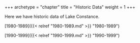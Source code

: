 +++
archetype = "chapter"
title = "Historic Data"
weight = 1
+++

Here we have historic data of Lake Constance.


[1980-1989]({{< relref "1980-1989.md" >}} "1980-1989")

[1990-1999]({{< relref "1990-1999.md" >}} "1990-1999")